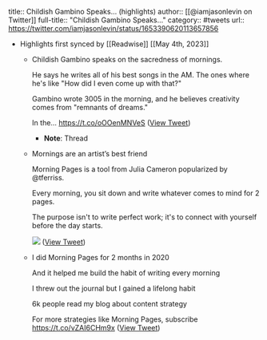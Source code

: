 title:: Childish Gambino Speaks... (highlights)
author:: [[@iamjasonlevin on Twitter]]
full-title:: "Childish Gambino Speaks..."
category:: #tweets
url:: https://twitter.com/iamjasonlevin/status/1653390620113657856

- Highlights first synced by [[Readwise]] [[May 4th, 2023]]
	- Childish Gambino speaks on the sacredness of mornings.
	  
	  He says he writes all of his best songs in the AM. The ones where he's like "How did I even come up with that?" 
	  
	  Gambino wrote 3005 in the morning, and he believes creativity comes from "remnants of dreams."
	  
	  In the… https://t.co/oOOenMNVeS ([View Tweet](https://twitter.com/iamjasonlevin/status/1653390620113657856))
		- **Note**: Thread
	- Mornings are an artist’s best friend
	  
	  Morning Pages is a tool from Julia Cameron popularized by @tferriss. 
	  
	  Every morning, you sit down and write whatever comes to mind for 2 pages.
	  
	  The purpose isn't to write perfect work; it's to connect with yourself before the day starts. 
	  
	  ![](https://pbs.twimg.com/media/FvIGxMOWwAEnl0n.jpg) ([View Tweet](https://twitter.com/iamjasonlevin/status/1653391460882956289))
	- I did Morning Pages for 2 months in 2020 
	  
	  And it helped me build the habit of writing every morning  
	  
	  I threw out the journal but I gained a lifelong habit 
	  
	  6k people read my blog about content strategy
	  
	  For more strategies like Morning Pages, subscribe
	  https://t.co/vZAI6CHm9x ([View Tweet](https://twitter.com/iamjasonlevin/status/1653395676678504453))